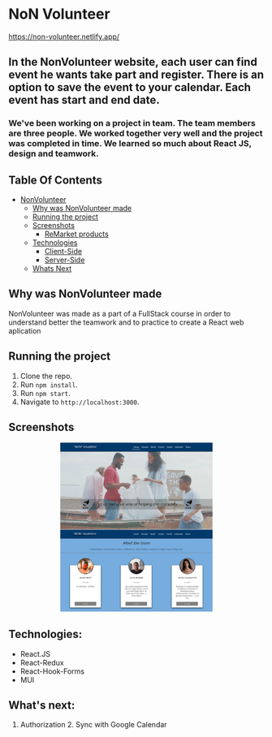 # NoN Volunteer
https://non-volunteer.netlify.app/

## In the NonVolunteer website, each user can find event he wants take part and register. There is an option to save the event to your calendar. Each event has start and end date.

### We've been working on a project in team. The team members are three people. We worked together very well and the project was completed in time. We learned so much about React JS, design and teamwork.


## Table Of Contents

- [NonVolunteer](#NonVolunteer)
  - [Why was NonVolunteer made](#Why-was-NonVolunteer-made)
  - [Running the project](#running-the-project)
  - [Screenshots](#screenshots)
    - [ReMarket products](#ReMarket-products)
  - [Technologies](#technologies)
    - [Client-Side](#client-side)
    - [Server-Side](#server-side)
  - [Whats Next](#whats-next)

## Why was NonVolunteer made

NonVolunteer was made as a part of a FullStack course in order to understand better the teamwork and  to practice to create a React web aplication

## Running the project

1. Clone the repo.
2. Run `npm install`.
3. Run `npm start`.
4. Navigate to `http://localhost:3000`.

## Screenshots

<p align="center"><img src="./Readme-Image.jpg" width="300" /></p>

## Technologies:

* React.JS
* React-Redux
* React-Hook-Forms
* MUI

## What's next:

1. Authorization
2. Sync with Google Calendar
